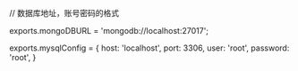 // 数据库地址，账号密码的格式

exports.mongoDBURL = 'mongodb://localhost:27017';

exports.mysqlConfig = {
    host: 'localhost',
    port: 3306,
    user: 'root',
    password: 'root',
}

